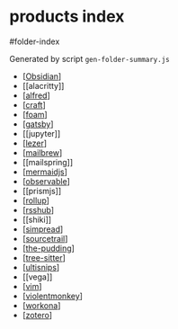 products index
===
#folder-index

Generated by script `gen-folder-summary.js`

- [[Obsidian]]
- [[alacritty]]
- [[alfred]]
- [[craft]]
- [[foam]]
- [[gatsby]]
- [[jupyter]]
- [[lezer]]
- [[mailbrew]]
- [[mailspring]]
- [[mermaidjs]]
- [[observable]]
- [[prismjs]]
- [[rollup]]
- [[rsshub]]
- [[shiki]]
- [[simpread]]
- [[sourcetrail]]
- [[the-pudding]]
- [[tree-sitter]]
- [[ultisnips]]
- [[vega]]
- [[vim]]
- [[violentmonkey]]
- [[workona]]
- [[zotero]]
<!--end-generated-->

[//begin]: # "Autogenerated link references for markdown compatibility"
[alfred]: products/alfred "Alfred"
[craft]: products/craft "Craft"
[foam]: products/foam "Foam"
[gatsby]: products/gatsby "gatsby"
[lezer]: products/lezer "Lezer"
[mailbrew]: products/mailbrew "Mailbrew"
[mermaidjs]: products/mermaidjs "Mermaid.js"
[observable]: products/observable "Observable"
[obsidian]: products/obsidian "Obsidian"
[rollup]: products/rollup "Rollup"
[rsshub]: products/rsshub "Rsshub"
[simpread]: products/simpread "Simpread"
[sourcetrail]: products/sourcetrail "Sourcetrail"
[the-pudding]: products/the-pudding "The Pudding"
[tree-sitter]: products/tree-sitter "tree-sitter"
[ultisnips]: products/ultisnips "UltiSnips"
[vim]: products/vim "Vim"
[violentmonkey]: products/violentmonkey "Violentmonkey"
[workona]: products/workona "Workona"
[zotero]: products/zotero "zotero"
[//end]: # "Autogenerated link references"
